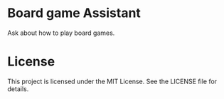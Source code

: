 # Board game Assistant
Ask about how to play board games.

# License
This project is licensed under the MIT License. See the LICENSE file for details.
